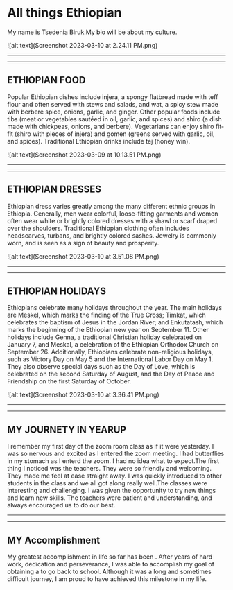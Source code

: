# All things Ethiopian 
My name is Tsedenia Biruk.My bio will be about my culture.

![alt text](Screenshot 2023-03-10 at 2.24.11 PM.png)


 
---
---
## ETHIOPIAN FOOD 
Popular Ethiopian dishes include injera, a spongy flatbread made with teff flour and often served with stews and salads, and wat, a spicy stew made with berbere spice, onions, garlic, and ginger. Other popular foods include tibs (meat or vegetables sautéed in oil, garlic, and spices) and shiro (a dish made with chickpeas, onions, and berbere). Vegetarians can enjoy shiro fit-fit (shiro with pieces of injera) and gomen (greens served with garlic, oil, and spices). Traditional Ethiopian drinks include tej (honey win).

![alt text](Screenshot 2023-03-09 at 10.13.51 PM.png)

---
---

## ETHIOPIAN DRESSES 
Ethiopian dress varies greatly among the many different ethnic groups in Ethiopia. Generally, men wear colorful, loose-fitting garments and women often wear white or brightly colored dresses with a shawl or scarf draped over the shoulders. Traditional Ethiopian clothing often includes headscarves, turbans, and brightly colored sashes. Jewelry is commonly worn, and is seen as a sign of beauty and prosperity.

![alt text](Screenshot 2023-03-10 at 3.51.08 PM.png)

---
---

## ETHIOPIAN HOLIDAYS 
Ethiopians celebrate many holidays throughout the year. The main holidays are Meskel, which marks the finding of the True Cross; Timkat, which celebrates the baptism of Jesus in the Jordan River; and Enkutatash, which marks the beginning of the Ethiopian new year on September 11. Other holidays include Genna, a traditional Christian holiday celebrated on January 7, and Meskal, a celebration of the Ethiopian Orthodox Church on September 26. 
Additionally, Ethiopians celebrate non-religious holidays, such as Victory Day on May 5 and the International Labor Day on May 1. They also observe special days such as the Day of Love, which is celebrated on the second Saturday of August, and the Day of Peace and Friendship on the first Saturday of October.

![alt text](Screenshot 2023-03-10 at 3.36.41 PM.png)

---
---

## MY JOURNETY IN YEARUP
I remember my first day of the zoom room class as if it were yesterday. I was so nervous and excited as I entered the zoom meeting. I had butterflies in my stomach as I enterd the zoom. I had no idea what to expect.The first thing I noticed was the teachers. They were so friendly and welcoming. They made me feel at ease straight away. I was quickly introduced to other students in the class and we all got along really well.The classes were interesting and challenging. I was given the opportunity to try new things and learn new skills. The teachers were patient and understanding, and always encouraged us to do our best.

----
----

## MY Accomplishment
My greatest accomplishment in life so far has been . After years of hard work, dedication and perseverance, I was able to accomplish my goal of obtaining a to go back to school. Although it was a long and sometimes difficult journey, I am proud to have achieved this milestone in my life.

